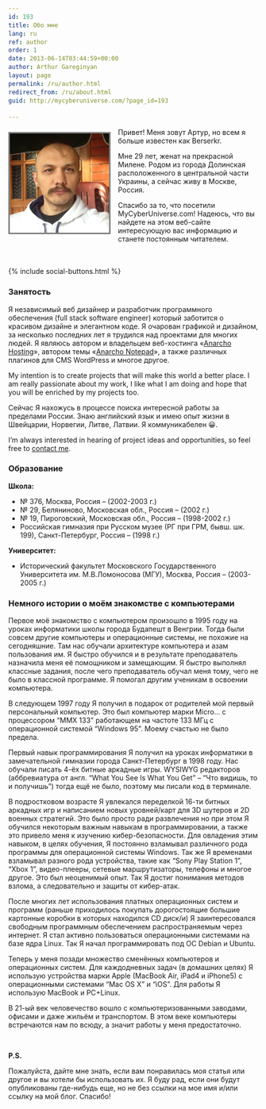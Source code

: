 ```yaml
---
id: 193
title: Обо мне
lang: ru
ref: author
order: 1
date: 2013-06-14T03:44:59+00:00
author: Arthur Gareginyan
layout: page
permalink: /ru/author.html
redirect_from: /ru/about.html
guid: http://mycyberuniverse.com/?page_id=193

---
```

<img class="author" src="/images/author.png" alt="Arthur Gareginyan" width="200" />
<style>
img.author {
	float: left;
	margin-top: 8px;
	margin-right: 15px;
	margin-bottom: 15px;
	border: 3px solid grey;
}
</style>

Привет! Меня зовут Артур, но всем я больше известен как Berserkr.

Мне 29 лет, женат на прекрасной Милене. Родом из города Долинская расположенного в центральной части Украины, а сейчас живу в Москве, Россия.

Спасибо за то, что посетили MyCyberUniverse.com! Надеюсь, что вы найдете на этом веб-сайте интересующую вас информацию и станете постоянным читателем.


<br/><br/>
{% include social-buttons.html %}

### Занятость

Я независимый веб дизайнер и разработчик программного обеспечения (full stack software engineer) который заботится о красивом дизайне и элегантном коде. Я очарован графикой и дизайном, за несколько последних лет я трудился над проектами для многих людей. Я являюсь автором и владельцем веб-хостинга «<a href="http://anarcho-hosting.tk" target="_blank">Anarcho Hosting</a>», автором темы «<a href="http://wordpress.org/themes/anarcho-notepad" target="_blank">Anarcho Notepad</a>», а также различных плагинов для CMS WordPress и многое другое.

My intention is to create projects that will make this world a better place. I am really passionate about my work, I like what I am doing and hope that you will be enriched by my projects too.
 
Сейчас Я нахожусь в процессе поиска интересной работы за пределами России. Знаю английский язык и имею опыт жизни в Швейцарии, Норвегии, Литве, Латвии. Я коммуникабелен 😀.
 
I’m always interested in hearing of project ideas and opportunities, so feel free to [contact me](http://www.arthurgareginyan.com/contact.html).


### Образование

**Школа:**

  * № 376, Москва, Россия &#8211; (2002-2003 г.)
  * № 29, Беляниново, Московская обл., Россия &#8211; (2002 г.)
  * № 19, Пироговский, Московская обл., Россия &#8211; (1998-2002 г.)
  * Российская гимназия при Русском музее (РГ при ГРМ, бывш. шк. 199), Санкт-Петербург, Россия &#8211; (1998 г.)

**Университет:**

  * Исторический факультет Московского Государственного Университета им. М.В.Ломоносова (МГУ), Москва, Россия &#8211; (2003-2005 г.)


### Немного истории о моём знакомстве с компьютерами

Первое моё знакомство с компьютером произошло в 1995 году на уроках информатики школы города Будапешт в Венгрии. Тогда были совсем другие компьютеры и операционные системы, не похожие на сегодняшние. Там нас обучали архитектуре компьютера и азам пользования им. Я быстро обучился и в результате преподаватель назначила меня её помощником и замещающим. Я быстро выполнял классные задания, после чего преподаватель обучал меня тому, чего не было в классной программе. Я помогал другим ученикам в освоении компьютера.

В следующем 1997 году Я получил в подарок от родителей мой первый персональный компьютер. Это был компьютер марки Micro… с процессором “MMX 133” работающем на частоте 133 МГц c операционной системой “Windows 95”. Моему счастью не было предела.

Первый навык программирования Я получил на уроках информатики в замечательной гимназии города Санкт-Петербург в 1998 году. Нас обучали писать 4-ёх битные аркадные игры. WYSIWYG редакторов (аббревиатура от англ. “What You See Is What You Get” &#8211; “Что видишь, то и получишь”) тогда ещё не было, поэтому мы писали код в терминале.

В подростковом возрасте Я увлекался переделкой 16-ти битных аркадных игр и написанием новых уровней/карт для 3D шутеров и 2D военных стратегий. Это было просто ради развлечения но при этом Я обучился некоторым важным навыкам в программировании, а также это привело меня к изучению кибер-безопасности. Для овладения этим навыком, в целях обучения, Я постоянно взламывал различного рода программы для операционной системы Windows. Так же Я временами взламывал разного рода устройства, такие как “Sony Play Station 1”, “Xbox 1”, видео-плееры, сетевые маршрутизаторы, телефоны и многое другое. Это был неоценимый опыт. Так Я достиг понимания методов взлома, а следовательно и защиты от кибер-атак.

После многих лет использования платных операционных систем и программ (раньше приходилось покупать дорогостоящие большие картонные коробки в которых находился CD диск/и) Я заинтересовался свободным программным обеспечением распространяемым через интернет. Я стал активно пользоваться операционными системами на базе ядра Linux. Так Я начал программировать под ОС Debian и Ubuntu.

Теперь у меня позади множество сменённых компьютеров и операционных систем. Для каждодневных задач (в домашних целях) Я использую устройства марки Apple (MacBook Air, iPad4 и iPhone5) с операционными системами “Mac OS X” и “iOS”. Для работы Я использую MacBook и PC+Linux.

В 21-ый век человечество вошло с компьютеризованными заводами, офисами и даже жильём и транспортом. В этом веке компьютеры встречаются нам по всюду, а значит работы у меня предостаточно.

&nbsp;

**P.S.**
  
Пожалуйста, дайте мне знать, если вам понравилась моя статья или другое и вы хотели бы использовать их. Я буду рад, если они будут опубликованы где-нибудь еще, но не без ссылки на мое имя и/или ссылку на мой блог. Спасибо!
